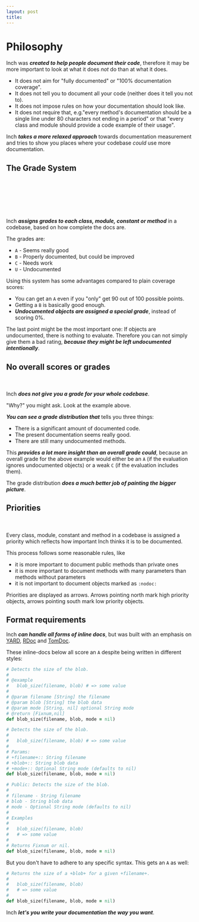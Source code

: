 ```yaml
---
layout: post
title:
---
```



# Philosophy

Inch was ***created to help people document their code***, therefore it may be more important to look at what it does *not* do than at what it does.

* It does not aim for "fully documented" or "100% documentation coverage".
* It does not tell you to document all your code (neither does it tell you not to).
* It does not impose rules on how your documentation should look like.
* It does not require that, e.g."every method's documentation should be a single line under 80 characters not ending in a period" or that "every class and module should provide a code example of their usage".

Inch ***takes a more relaxed approach*** towards documentation measurement and tries to show you places where your codebase *could* use more documentation.



## The Grade System

<div class="screenshot">
  <div style="height: 90px; background-image: url(public/images/quickstart-optparse.png); background-position: 0 -324px;"></div>
</div>

Inch ***assigns grades to each class, module, constant or method*** in a codebase, based on how complete the docs are.

The grades are:

* `A` - Seems really good
* `B` - Properly documented, but could be improved
* `C` - Needs work
* `U` - Undocumented

Using this system has some advantages compared to plain coverage scores:

* You can get an `A` even if you "only" get 90 out of 100 possible points.
* Getting a `B` is basically good enough.
* ***Undocumented objects are assigned a special grade***, instead of scoring 0%.

The last point might be the most important one: If objects are undocumented, there is nothing to evaluate. Therefore you can not simply give them a bad rating, ***because they might be left undocumented intentionally***.



## No overall scores or grades

<div class="screenshot">
  <div style="height: 20px; background-image: url(public/images/introduction-grade-distribution.png);"></div>
</div>

Inch ***does not give you a grade for your whole codebase***.

"Why?" you might ask. Look at the example above.

***You can see a grade distribution that*** tells you three things:

* There is a significant amount of documented code.
* The present documentation seems really good.
* There are still many undocumented methods.

This ***provides a lot more insight than an overall grade could***, because an overall grade for the above example would either be an `A` (if the evaluation ignores undocumented objects) or a weak `C` (if the evaluation includes them).

The grade distribution ***does a much better job of painting the bigger picture***.



## Priorities

<div class="screenshot">
  <div style="height: 20px; background-image: url(public/images/quickstart-optparse.png); background-position: 0 -575px;"></div>
</div>

Every class, module, constant and method in a codebase is assigned a priority which reflects how important Inch thinks it is to be documented.

This process follows some reasonable rules, like

* it is more important to document public methods than private ones
* it is more important to document methods with many parameters than methods without parameters
* it is not important to document objects marked as `:nodoc:`

Priorities are displayed as arrows. Arrows pointing north mark high priority objects, arrows pointing south mark low priority objects.



## Format requirements

Inch ***can handle all forms of inline docs***, but was built with an emphasis on [YARD](http://yardoc.org/), [RDoc](http://rdoc.rubyforge.org/) and [TomDoc](http://tomdoc.org/).


These inline-docs below all score an `A` despite being written in different styles:

<small></small>

```ruby
# Detects the size of the blob.
#
# @example
#   blob_size(filename, blob) # => some value
#
# @param filename [String] the filename
# @param blob [String] the blob data
# @param mode [String, nil] optional String mode
# @return [Fixnum,nil]
def blob_size(filename, blob, mode = nil)
```

<small></small>

```ruby
# Detects the size of the blob.
#
#   blob_size(filename, blob) # => some value
#
# Params:
# +filename+:: String filename
# +blob+:: String blob data
# +mode+:: Optional String mode (defaults to nil)
def blob_size(filename, blob, mode = nil)
```

<small></small>

```ruby
# Public: Detects the size of the blob.
#
# filename - String filename
# blob - String blob data
# mode - Optional String mode (defaults to nil)
#
# Examples
#
#   blob_size(filename, blob)
#   # => some value
#
# Returns Fixnum or nil.
def blob_size(filename, blob, mode = nil)
```


But you don't have to adhere to any specific syntax. This gets an `A` as well:

```ruby
# Returns the size of a +blob+ for a given +filename+.
#
#   blob_size(filename, blob)
#   # => some value
#
def blob_size(filename, blob, mode = nil)
```

Inch ***let's you write your documentation the way you want***.


